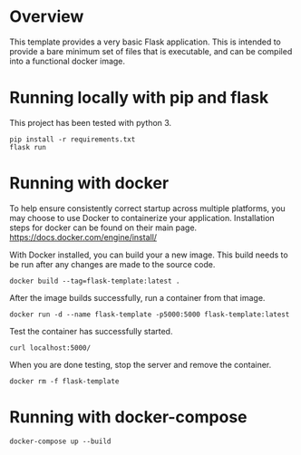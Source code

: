 # Overview
This template provides a very basic Flask application. This is intended to provide a bare minimum set of files that is executable, and can be compiled into a functional docker image.

# Running locally with pip and flask
This project has been tested with python 3.
```
pip install -r requirements.txt
flask run
```

# Running with docker
To help ensure consistently correct startup across multiple platforms, you may choose to use Docker to containerize your application.  Installation steps for docker can be found on their main page.
https://docs.docker.com/engine/install/

With Docker installed, you can build your a new image. This build needs to be run after any changes are made to the source code.
```
docker build --tag=flask-template:latest .
```

After the image builds successfully, run a container from that image.
```
docker run -d --name flask-template -p5000:5000 flask-template:latest
```

Test the container has successfully started.
```
curl localhost:5000/
```

When you are done testing, stop the server and remove the container.
```
docker rm -f flask-template
```

# Running with docker-compose
```
docker-compose up --build
```